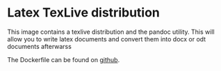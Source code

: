 Latex TexLive distribution
=====

This image contains a texlive distribution and the pandoc utility. This will allow you to write latex documents and convert them into docx or odt documents afterwarss

The Dockerfile can be found on [github](https://github.com/janweinschenker/docker-texlive).
